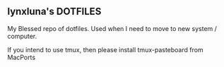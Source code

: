 ## lynxluna's DOTFILES

My Blessed repo of dotfiles. Used when I need to move to new system / computer.

If you intend to use tmux, then please install tmux-pasteboard from MacPorts
